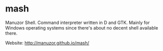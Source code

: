 mash
====

Manuzor Shell. Command interpreter written in D and GTK. Mainly for Windows operating systems since there's about no decent shell available there.

Website: http://manuzor.github.io/mash/